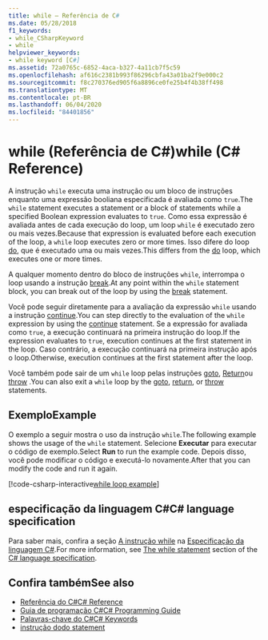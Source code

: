 ```yaml
---
title: while – Referência de C#
ms.date: 05/28/2018
f1_keywords:
- while_CSharpKeyword
- while
helpviewer_keywords:
- while keyword [C#]
ms.assetid: 72a0765c-6852-4aca-b327-4a11cb7f5c59
ms.openlocfilehash: af616c2381b993f86296cbfa43a01ba2f9e000c2
ms.sourcegitcommit: f8c270376ed905f6a8896ce0fe25b4f4b38ff498
ms.translationtype: MT
ms.contentlocale: pt-BR
ms.lasthandoff: 06/04/2020
ms.locfileid: "84401856"
---
```

# <a name="while-c-reference"></a><span data-ttu-id="afec2-102">while (Referência de C#)</span><span class="sxs-lookup"><span data-stu-id="afec2-102">while (C# Reference)</span></span>

<span data-ttu-id="afec2-103">A instrução `while` executa uma instrução ou um bloco de instruções enquanto uma expressão booliana especificada é avaliada como `true`.</span><span class="sxs-lookup"><span data-stu-id="afec2-103">The `while` statement executes a statement or a block of statements while a specified Boolean expression evaluates to `true`.</span></span> <span data-ttu-id="afec2-104">Como essa expressão é avaliada antes de cada execução do loop, um loop `while` é executado zero ou mais vezes.</span><span class="sxs-lookup"><span data-stu-id="afec2-104">Because that expression is evaluated before each execution of the loop, a `while` loop executes zero or more times.</span></span> <span data-ttu-id="afec2-105">Isso difere do loop [do](do.md), que é executado uma ou mais vezes.</span><span class="sxs-lookup"><span data-stu-id="afec2-105">This differs from the [do](do.md) loop, which executes one or more times.</span></span>

<span data-ttu-id="afec2-106">A qualquer momento dentro do bloco de instruções `while`, interrompa o loop usando a instrução [break](break.md).</span><span class="sxs-lookup"><span data-stu-id="afec2-106">At any point within the `while` statement block, you can break out of the loop by using the [break](break.md) statement.</span></span>

<span data-ttu-id="afec2-107">Você pode seguir diretamente para a avaliação da expressão `while` usando a instrução [continue](continue.md).</span><span class="sxs-lookup"><span data-stu-id="afec2-107">You can step directly to the evaluation of the `while` expression by using the [continue](continue.md) statement.</span></span> <span data-ttu-id="afec2-108">Se a expressão for avaliada como `true`, a execução continuará na primeira instrução do loop.</span><span class="sxs-lookup"><span data-stu-id="afec2-108">If the expression evaluates to `true`, execution continues at the first statement in the loop.</span></span> <span data-ttu-id="afec2-109">Caso contrário, a execução continuará na primeira instrução após o loop.</span><span class="sxs-lookup"><span data-stu-id="afec2-109">Otherwise, execution continues at the first statement after the loop.</span></span>

<span data-ttu-id="afec2-110">Você também pode sair de um `while` loop pelas instruções [goto](goto.md), [Return](return.md)ou [throw](throw.md) .</span><span class="sxs-lookup"><span data-stu-id="afec2-110">You can also exit a `while` loop by the [goto](goto.md), [return](return.md), or [throw](throw.md) statements.</span></span>

## <a name="example"></a><span data-ttu-id="afec2-111">Exemplo</span><span class="sxs-lookup"><span data-stu-id="afec2-111">Example</span></span>

<span data-ttu-id="afec2-112">O exemplo a seguir mostra o uso da instrução `while`.</span><span class="sxs-lookup"><span data-stu-id="afec2-112">The following example shows the usage of the `while` statement.</span></span> <span data-ttu-id="afec2-113">Selecione **Executar** para executar o código de exemplo.</span><span class="sxs-lookup"><span data-stu-id="afec2-113">Select **Run** to run the example code.</span></span> <span data-ttu-id="afec2-114">Depois disso, você pode modificar o código e executá-lo novamente.</span><span class="sxs-lookup"><span data-stu-id="afec2-114">After that you can modify the code and run it again.</span></span>

[!code-csharp-interactive[while loop example](snippets/IterationKeywordsExamples.cs#3)]

## <a name="c-language-specification"></a><span data-ttu-id="afec2-115">especificação da linguagem C#</span><span class="sxs-lookup"><span data-stu-id="afec2-115">C# language specification</span></span>

<span data-ttu-id="afec2-116">Para saber mais, confira a seção [A instrução while](~/_csharplang/spec/statements.md#the-while-statement) na [Especificação da linguagem C#](/dotnet/csharp/language-reference/language-specification/introduction).</span><span class="sxs-lookup"><span data-stu-id="afec2-116">For more information, see [The while statement](~/_csharplang/spec/statements.md#the-while-statement) section of the [C# language specification](/dotnet/csharp/language-reference/language-specification/introduction).</span></span>

## <a name="see-also"></a><span data-ttu-id="afec2-117">Confira também</span><span class="sxs-lookup"><span data-stu-id="afec2-117">See also</span></span>

- [<span data-ttu-id="afec2-118">Referência do C#</span><span class="sxs-lookup"><span data-stu-id="afec2-118">C# Reference</span></span>](../index.md)
- [<span data-ttu-id="afec2-119">Guia de programação C#</span><span class="sxs-lookup"><span data-stu-id="afec2-119">C# Programming Guide</span></span>](../../programming-guide/index.md)
- [<span data-ttu-id="afec2-120">Palavras-chave do C#</span><span class="sxs-lookup"><span data-stu-id="afec2-120">C# Keywords</span></span>](index.md)
- [<span data-ttu-id="afec2-121">instrução do</span><span class="sxs-lookup"><span data-stu-id="afec2-121">do statement</span></span>](do.md)
